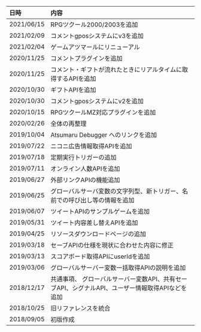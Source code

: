 日時|内容
:---|:---
2021/06/15|RPGツクール2000/2003を追加
2021/02/09|コメントgposシステムにv3を追加
2021/02/04|ゲームアツマールにリニューアル
2020/11/25|コメントプラグインを追加
2020/11/25|コメント・ギフトが流れたときにリアルタイムに取得するAPIを追加
2020/10/30|ギフトAPIを追加
2020/10/30|コメントgposシステムにv2を追加
2020/10/15|RPGツクールMZ対応プラグインを追加
2020/02/26|全体の再整理
2019/10/04|Atsumaru Debugger へのリンクを追加
2019/07/22|ニコニ広告情報取得APIを追加
2019/07/18|定期実行トリガーの追加
2019/07/11|オンライン人数APIを追加
2019/06/27|外部リンクAPIの機能追加
2019/06/25|グローバルサーバ変数の文字列型、新トリガー、名前での呼び出し等の情報を追加
2019/06/07|ツイートAPIのサンプルゲームを追加
2019/05/31|ツイート内容差し替えAPIを追加
2019/04/25|リソースダウンロードページの追加
2019/03/18|セーブAPIの仕様を現状に合わせた内容に修正
2019/03/13|スコアボード取得APIにuserIdを追加
2019/03/06|グローバルサーバー変数一括取得APIの説明を追加
2018/12/17|共通事項、 グローバルサーバー変数API、共有セーブAPI、シグナルAPI、ユーザー情報取得APIなどを追加
2018/10/25|旧リファレンスを統合
2018/09/05|初版作成
